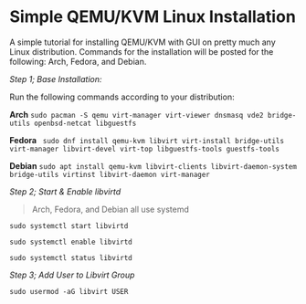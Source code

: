 # Simple QEMU/KVM Linux Installation
A simple tutorial for installing QEMU/KVM with GUI on pretty much any Linux distribution. Commands for the installation will be posted for the following: Arch, Fedora, and Debian.

*Step 1; Base Installation:*

Run the following commands according to your distribution:

**Arch**
```sudo pacman -S qemu virt-manager virt-viewer dnsmasq vde2 bridge-utils openbsd-netcat libguestfs```

**Fedora** 
``` sudo dnf install qemu-kvm libvirt virt-install bridge-utils virt-manager libvirt-devel virt-top libguestfs-tools guestfs-tools```

**Debian**
```sudo apt install qemu-kvm libvirt-clients libvirt-daemon-system bridge-utils virtinst libvirt-daemon virt-manager```


*Step 2; Start & Enable libvirtd*

>Arch, Fedora, and Debian all use systemd

```sudo systemctl start libvirtd```

```sudo systemctl enable libvirtd```

```sudo systemctl status libvirtd```


*Step 3; Add User to Libvirt Group*

```sudo usermod -aG libvirt USER```
